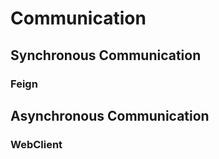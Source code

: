 # Communication

## Synchronous Communication


### Feign

## Asynchronous Communication

### WebClient

